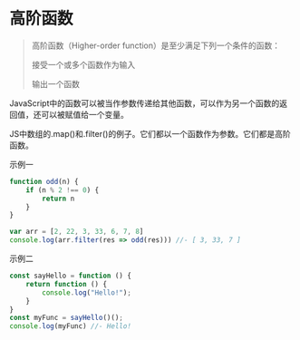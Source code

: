 # 高阶函数

> 高阶函数（Higher-order function）是至少满足下列一个条件的函数：
> 
> 接受一个或多个函数作为输入
> 
> 输出一个函数

JavaScript中的函数可以被当作参数传递给其他函数，可以作为另一个函数的返回值，还可以被赋值给一个变量。

JS中数组的.map()和.filter()的例子。它们都以一个函数作为参数。它们都是高阶函数。

示例一

```js
function odd(n) {
    if (n % 2 !== 0) {
        return n
    }
}

var arr = [2, 22, 3, 33, 6, 7, 8]
console.log(arr.filter(res => odd(res))) //- [ 3, 33, 7 ]
```

示例二

```js
const sayHello = function () {
    return function () {
        console.log("Hello!");
    }
}
const myFunc = sayHello()();
console.log(myFunc) //- Hello!
```

